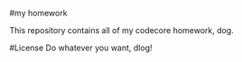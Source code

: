 #my homework

This repository contains all of my codecore homework, dog. 

#License 
Do whatever you want, dlog! 